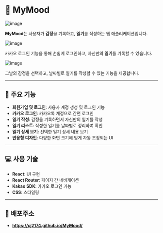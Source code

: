 # 🎨 MyMood
![image](https://github.com/user-attachments/assets/200edf21-3bf9-410a-849e-92a6ce6b6a51)

**MyMood**는 사용자가 **감정**을 기록하고, **일기**를 작성하는 웹 애플리케이션입니다.  


![image](https://github.com/user-attachments/assets/196af11c-1985-47dd-a62c-00fc6ca6842c)

카카오 로그인 기능을 통해 손쉽게 로그인하고, 자신만의 **일기**를 기록할 수 있습니다.  


![image](https://github.com/user-attachments/assets/57ea2b96-8f70-4ceb-82d2-31569b65863b)

그날의 감정을 선택하고, 날짜별로 일기를 작성할 수 있는 기능을 제공합니다.

---

## 🌟 주요 기능

- **회원가입 및 로그인**: 사용자 계정 생성 및 로그인 기능
- **카카오 로그인**: 카카오톡 계정으로 간편 로그인
- **일기 작성**: 감정을 기록하면서 자신만의 일기를 작성
- **일기 리스트**: 작성한 일기를 날짜별로 정리하여 확인
- **일기 상세 보기**: 선택한 일기 상세 내용 보기
- **반응형 디자인**: 다양한 화면 크기에 맞게 자동 조정되는 UI

---

## 💻 사용 기술

- **React**: UI 구현
- **React Router**: 페이지 간 네비게이션
- **Kakao SDK**: 카카오 로그인 기능
- **CSS**: 스타일링

---

## 🚀 배포주소
- **https://cj2174.github.io/MyMood/**
